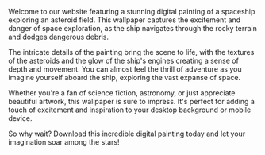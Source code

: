 <!--
Write me content for website with wallpaper "A digital painting of a spaceship exploring an asteroid field, with the rocky terrain and dangerous debris creating a sense of adventure and challenge."
-->

<!--font:Poppins-->

Welcome to our website featuring a stunning digital painting of a spaceship exploring an asteroid field. This wallpaper captures the excitement and danger of space exploration, as the ship navigates through the rocky terrain and dodges dangerous debris.

The intricate details of the painting bring the scene to life, with the textures of the asteroids and the glow of the ship's engines creating a sense of depth and movement. You can almost feel the thrill of adventure as you imagine yourself aboard the ship, exploring the vast expanse of space.

Whether you're a fan of science fiction, astronomy, or just appreciate beautiful artwork, this wallpaper is sure to impress. It's perfect for adding a touch of excitement and inspiration to your desktop background or mobile device.

So why wait? Download this incredible digital painting today and let your imagination soar among the stars!
